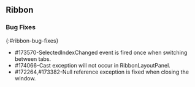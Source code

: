 ## Ribbon

### Bug Fixes
{:#ribbon-bug-fixes}

* \#173570-SelectedIndexChanged event is fired once when switching between tabs.
* \#174066-Cast exception will not occur in RibbonLayoutPanel.
* \#172264,#173382-Null reference exception is fixed when closing the window.